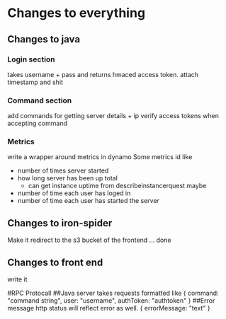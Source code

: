 # Changes to everything  
## Changes to java
### Login section
takes username + pass and returns hmaced access token.  attach timestamp and shit

### Command section 
add commands for getting server details + ip
verify access tokens when accepting command
### Metrics
write a wrapper around metrics in dynamo
Some metrics id like
* number of times server started
* how long server has been up total
  * can get instance uptime from describeinstancerquest maybe
* number of time each user has loged in
* number of time each user has started the server

## Changes to iron-spider
Make it redirect to the s3 bucket of the frontend ... done

## Changes to front end
write it


#RPC Protocall
##Java server takes requests formatted like
{
    command: "command string",
    user: "username",
    authToken: "authtoken"
}
##Error message
http status will reflect error as well.
{
    errorMessage: "text"
}
